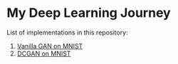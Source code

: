 # My Deep Learning Journey
List of implementations in this repository:
1. [Vanilla GAN on MNIST](https://github.com/fractal2k/Learning-Deep-Learning/blob/master/torch_GAN.ipynb)
2. [DCGAN on MNIST](https://github.com/fractal2k/Learning-Deep-Learning/blob/master/torch_DCGAN.ipynb)
